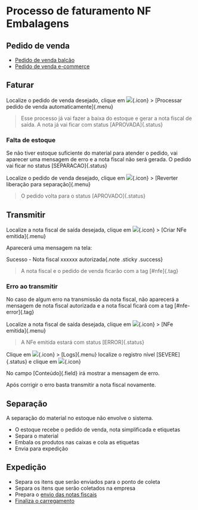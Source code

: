 # Processo de faturamento NF Embalagens

## Pedido de venda

* [Pedido de venda balcão](/sale/sale)
* [Pedido de venda e-commerce](ideris)

## Faturar

Localize o pedido de venda desejado, clique em ![](https://static.zenerp.app.br/icons/action-forward.svg){.icon} > [Processar pedido de venda automaticamente]{.menu}

>Esse processo já vai fazer a baixa do estoque e gerar a nota fiscal de saída. A nota já vai ficar com status [APROVADA]{.status}

### Falta de estoque

Se não tiver estoque suficiente do material para atender o pedido, vai aparecer uma mensagem de erro e a nota fiscal não será gerada. O pedido vai ficar no status [SEPARACAO]{.status}

Localize o pedido de venda desejado, clique em ![](https://static.zenerp.app.br/icons/action-forward.svg){.icon} > [Reverter liberação para separação]{.menu}

>O pedido volta para o status [APROVADO]{.status}

## Transmitir

Localize a nota fiscal de saída desejada, clique em ![](https://static.zenerp.app.br/icons/action-forward.svg){.icon} > [Criar NFe emitida]{.menu}

Aparecerá uma mensagem na tela: 

Sucesso - Nota fiscal xxxxxx autorizada{.note .sticky .success}

>A nota fiscal e o pedido de venda ficarão com a tag [#nfe]{.tag}

### Erro ao transmitir

No caso de algum erro na transmissão da nota fiscal, não aparecerá a mensagem de nota fiscal autorizada e a nota fiscal ficará com a tag [#nfe-error]{.tag}

Localize a nota fiscal de saída desejada, clique em ![](https://static.zenerp.app.br/icons/action-more-tr.svg){.icon} > [NFe emitida]{.menu}

>A NFe emitida estará com status [ERROR]{.status}

Clique em ![](https://static.zenerp.app.br/icons/action-more-tr.svg){.icon} > [Logs]{.menu} localize o registro nível [SEVERE]{.status} e clique em ![](https://static.zenerp.app.br/icons/action-read.svg){.icon}

No campo [Conteúdo]{.field} irá mostrar a mensagem de erro.

Após corrigir o erro basta transmitir a nota fiscal novamente.

## Separação

A separação do material no estoque não envolve o sistema. 

* O estoque recebe o pedido de venda, nota simplificada e etiquetas
* Separa o material
* Embala os produtos nas caixas e cola as etiquetas
* Envia para expedição

## Expedição

* Separa os itens que serão enviados para o ponto de coleta
* Separa os itens que serão coletados na empresa
* Prepara o [envio das notas fiscais](/shipping/shipment)
* [Finaliza o carregamento](/shipping/shipment)